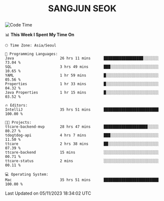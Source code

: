 <h1>
 <p align="center">
   SANGJUN SEOK
 </p>
</h1>

<!--START_SECTION:waka-->
![Code Time](http://img.shields.io/badge/Code%20Time-2%2C972%20hrs%2056%20mins-blue)

📊 **This Week I Spent My Time On** 

```text
🕑︎ Time Zone: Asia/Seoul

💬 Programming Languages: 
Java                     26 hrs 11 mins      ██████████████████░░░░░░░   73.04 % 
SQL                      3 hrs 49 mins       ███░░░░░░░░░░░░░░░░░░░░░░   10.65 % 
YAML                     1 hr 59 mins        █░░░░░░░░░░░░░░░░░░░░░░░░   05.56 % 
Properties               1 hr 33 mins        █░░░░░░░░░░░░░░░░░░░░░░░░   04.32 % 
Java Properties          1 hr 15 mins        █░░░░░░░░░░░░░░░░░░░░░░░░   03.52 % 

🔥 Editors: 
IntelliJ                 35 hrs 51 mins      █████████████████████████   100.00 % 

🐱‍💻 Projects: 
ttcare-backend-mvp       28 hrs 47 mins      ████████████████████░░░░░   80.27 % 
tdogtdog-api             4 hrs 7 mins        ███░░░░░░░░░░░░░░░░░░░░░░   11.50 % 
ttcare                   2 hrs 38 mins       ██░░░░░░░░░░░░░░░░░░░░░░░   07.39 % 
ttcare-backend           15 mins             ░░░░░░░░░░░░░░░░░░░░░░░░░   00.71 % 
ttcare-status            2 mins              ░░░░░░░░░░░░░░░░░░░░░░░░░   00.11 % 

💻 Operating System: 
Mac                      35 hrs 51 mins      █████████████████████████   100.00 % 
```


 Last Updated on 05/11/2023 18:34:02 UTC
<!--END_SECTION:waka-->
